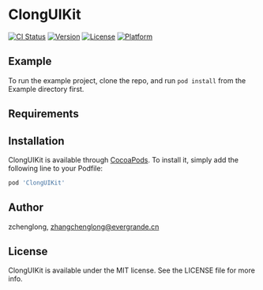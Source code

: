 # ClongUIKit

[![CI Status](https://img.shields.io/travis/zchenglong/ClongUIKit.svg?style=flat)](https://travis-ci.org/zchenglong/ClongUIKit)
[![Version](https://img.shields.io/cocoapods/v/ClongUIKit.svg?style=flat)](https://cocoapods.org/pods/ClongUIKit)
[![License](https://img.shields.io/cocoapods/l/ClongUIKit.svg?style=flat)](https://cocoapods.org/pods/ClongUIKit)
[![Platform](https://img.shields.io/cocoapods/p/ClongUIKit.svg?style=flat)](https://cocoapods.org/pods/ClongUIKit)

## Example

To run the example project, clone the repo, and run `pod install` from the Example directory first.

## Requirements

## Installation

ClongUIKit is available through [CocoaPods](https://cocoapods.org). To install
it, simply add the following line to your Podfile:

```ruby
pod 'ClongUIKit'
```

## Author

zchenglong, zhangchenglong@evergrande.cn

## License

ClongUIKit is available under the MIT license. See the LICENSE file for more info.
